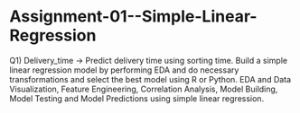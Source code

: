 # Assignment-01--Simple-Linear-Regression
Q1) Delivery_time -> Predict delivery time using sorting time. Build a simple linear regression model by performing EDA and do necessary transformations and select the best model using R or Python.  EDA and Data Visualization, Feature Engineering, Correlation Analysis, Model Building, Model Testing and Model Predictions using simple linear regression.
